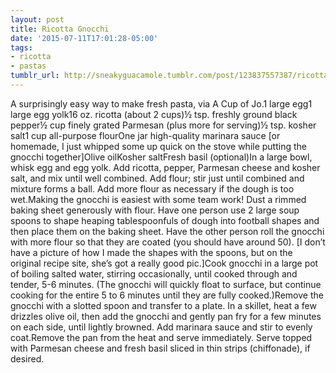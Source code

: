 ```yaml
---
layout: post
title: Ricotta Gnocchi
date: '2015-07-11T17:01:28-05:00'
tags:
- ricotta
- pastas
tumblr_url: http://sneakyguacamole.tumblr.com/post/123837557387/ricotta-gnocchi
---
```

A surprisingly easy way to make fresh pasta, via A Cup of Jo.1 large egg1 large egg yolk16 oz. ricotta (about 2 cups)½ tsp. freshly ground black pepper½ cup finely grated Parmesan (plus more for serving)½ tsp. kosher salt1 cup all-purpose flourOne jar high-quality marinara sauce [or homemade, I just whipped some up quick on the stove while putting the gnocchi together]Olive oilKosher saltFresh basil (optional)In a large bowl, whisk egg and egg yolk. Add ricotta, pepper, Parmesan cheese and kosher salt, and mix until well combined. Add flour; stir just until combined and mixture forms a ball. Add more flour as necessary if the dough is too wet.Making the gnocchi is easiest with some team work! Dust a rimmed baking sheet generously with flour. Have one person use 2 large soup spoons to shape heaping tablespoonfuls of dough into football shapes and then place them on the baking sheet. Have the other person roll the gnocchi with more flour so that they are coated (you should have around 50). [I don’t have a picture of how I made the shapes with the spoons, but on the original recipe site, she’s got a really good pic.]Cook gnocchi in a large pot of boiling salted water, stirring occasionally, until cooked through and tender, 5-6 minutes. (The gnocchi will quickly float to surface, but continue cooking for the entire 5 to 6 minutes until they are fully cooked.)Remove the gnocchi with a slotted spoon and transfer to a plate. In a skillet, heat a few drizzles olive oil, then add the gnocchi and gently pan fry for a few minutes on each side, until lightly browned. Add marinara sauce and stir to evenly coat.Remove the pan from the heat and serve immediately. Serve topped with Parmesan cheese and fresh basil sliced in thin strips (chiffonade), if desired.
